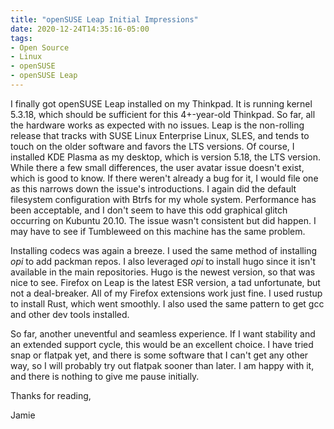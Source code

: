 ```yaml
---
title: "openSUSE Leap Initial Impressions"
date: 2020-12-24T14:35:16-05:00
tags:
- Open Source
- Linux
- openSUSE
- openSUSE Leap
---
```


I finally got openSUSE Leap installed on my Thinkpad. It is running kernel 5.3.18, which should be sufficient for this 4+-year-old Thinkpad. So far, all the hardware works as expected with no issues. Leap is the non-rolling release that tracks with SUSE Linux Enterprise Linux, SLES, and tends to touch on the older software and favors the LTS versions. Of course, I installed KDE Plasma as my desktop, which is version 5.18, the LTS version. While there a few small differences, the user avatar issue doesn't exist, which is good to know. If there weren't already a bug for it, I would file one as this narrows down the issue's introductions. I again did the default filesystem configuration with Btrfs for my whole system. Performance has been acceptable, and I don't seem to have this odd graphical glitch occurring on Kubuntu 20.10. The issue wasn't consistent but did happen. I may have to see if Tumbleweed on this machine has the same problem. 

Installing codecs was again a breeze. I used the same method of installing *opi* to add packman repos. I also leveraged *opi* to install hugo since it isn't available in the main repositories. Hugo is the newest version, so that was nice to see. Firefox on Leap is the latest ESR version, a tad unfortunate, but not a deal-breaker. All of my Firefox extensions work just fine. I used rustup to install Rust, which went smoothly. I also used the same pattern to get gcc and other dev tools installed.

So far, another uneventful and seamless experience. If I want stability and an extended support cycle, this would be an excellent choice. I have tried snap or flatpak yet, and there is some software that I can't get any other way, so I will probably try out flatpak sooner than later. I am happy with it, and there is nothing to give me pause initially.

Thanks for reading,

Jamie
